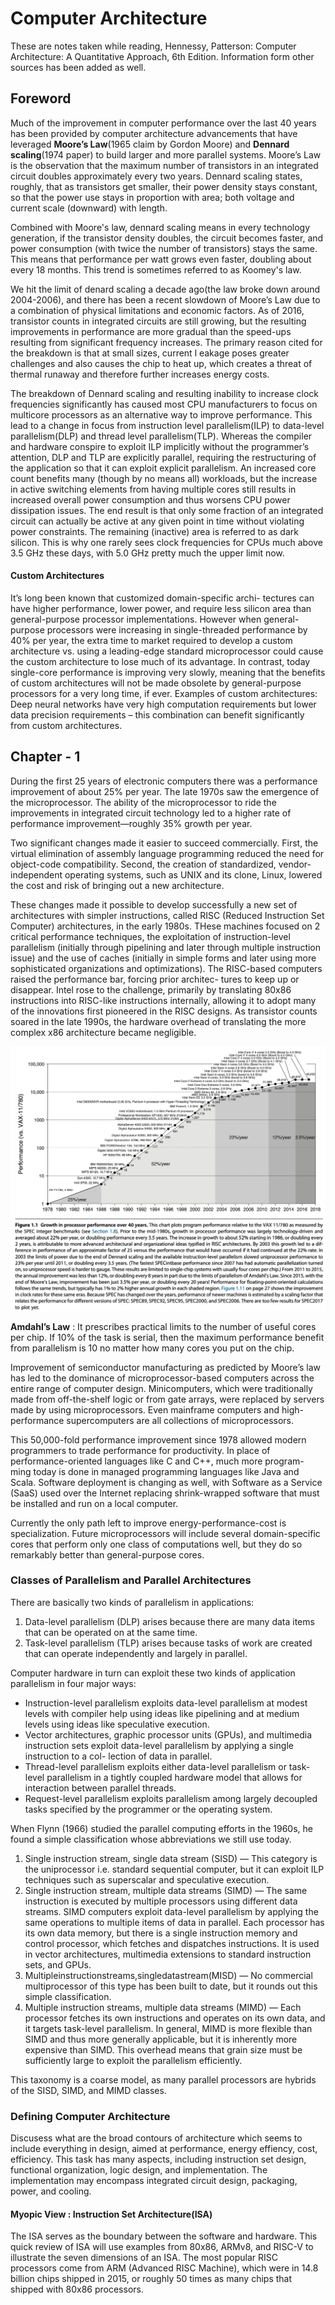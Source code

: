 # Computer Architecture 
These are notes taken while reading, Hennessy, Patterson: Computer Architecture: A Quantitative Approach, 6th Edition. Information form other sources has been added as well.

## Foreword
Much of the improvement in computer performance over the last 40 years has been provided by computer architecture advancements that have leveraged **Moore’s Law**(1965 claim by Gordon Moore) and **Dennard scaling**(1974 paper) to build larger and more parallel systems. Moore’s Law is the observation that the maximum number of transistors in an integrated circuit doubles approximately every two years. Dennard scaling states, roughly, that as transistors get smaller, their power density stays constant, so that the power use stays in proportion with area; both voltage and current scale (downward) with length.

Combined with Moore's law, dennard scaling means in every technology generation, if the transistor density doubles, the circuit becomes faster, and power 
consumption (with twice the number of transistors) stays the same. This means that performance per watt grows even faster, doubling about every 18 months. 
This trend is sometimes referred to as Koomey's law.

We hit the limit of denard scaling a decade ago(the law broke down around 2004-2006), and there has been a recent slowdown of Moore’s Law due to a combination of 
physical limitations and economic factors. As of 2016, transistor counts in integrated circuits are still growing, but the resulting improvements in performance 
are more gradual than the speed-ups resulting from significant frequency increases. The primary reason cited for the breakdown is that at small sizes, current l
eakage poses greater challenges and also causes the chip to heat up, which creates a threat of thermal runaway and therefore further increases energy costs.

The breakdown of Dennard scaling and resulting inability to increase clock frequencies significantly has caused most CPU manufacturers to focus on multicore 
processors as an alternative way to improve performance. This lead to a change in focus from instruction level parallelism(ILP) to data-level parallelism(DLP) and 
thread level parallelism(TLP).  Whereas the compiler and hardware conspire to exploit ILP implicitly without the programmer’s attention, DLP and TLP are explicitly parallel, requiring the restructuring of the application so that it can exploit explicit parallelism. An increased core count benefits many (though by no means all) workloads, but the increase in active switching elements from having multiple cores still results in increased overall power consumption and thus worsens CPU power dissipation issues. The end result is that only some fraction of an integrated circuit can actually be active at any given point in time without violating power constraints. The remaining (inactive) area is referred to as dark silicon.  This is why one rarely sees clock frequencies for CPUs much above 3.5 GHz these days, with 5.0 GHz pretty much the upper limit now. 

#### Custom Architectures 
It’s long been known that customized domain-specific archi- tectures can have higher performance, lower power, and require less silicon area than general-purpose
processor implementations. However when general-purpose processors were increasing in single-threaded performance by 40% per year, the extra time to market 
required to develop a custom architecture vs. using a leading-edge standard microprocessor could cause the custom architecture to lose much of its advantage. 
In contrast, today single-core performance is improving very slowly, meaning that the benefits of custom architectures will not be made obsolete by general-purpose
processors for a very long time, if ever. Examples of custom architectures: Deep neural networks have very high computation requirements but lower data precision
requirements – this combination can benefit significantly from custom architectures. 

## Chapter - 1

During the first 25 years of electronic computers there was a performance improvement of about 25% per year. The late 1970s saw the emergence of the microprocessor. The ability of the microprocessor to ride the improvements in integrated circuit technology led to a higher rate of performance improvement—roughly 35% growth per year.

Two significant changes made it easier to succeed commercially. First, the virtual elimination of assembly language programming reduced the need for object-code compatibility. Second, the creation of standardized, vendor-independent operating systems, such as UNIX and its clone, Linux, lowered the cost and risk of bringing out a new architecture.

These changes made it possible to develop successfully a new set of architectures with simpler instructions, called RISC (Reduced Instruction Set Computer) architectures, in the early 1980s. THese machines focused on 2 critical performance techniques, the exploitation of instruction-level parallelism (initially through pipelining and later through multiple instruction issue) and the use of caches (initially in simple forms and later using more sophisticated organizations and optimizations). The RISC-based computers raised the performance bar, forcing prior architec- tures to keep up or disappear. Intel rose to the challenge, primarily by translating 80x86 instructions into RISC-like instructions internally, allowing it to adopt many of the innovations first pioneered in the RISC designs. As transistor counts soared in the late 1990s, the hardware overhead of translating the more complex x86 architecture became negligible. 

![](./computing-performance.jpeg)

**Amdahl’s Law** : It prescribes practical limits to the number of useful cores per chip. If 10% of the task is serial, then the maximum performance benefit from parallelism is 10 no matter how many cores you put on the chip.

Improvement of semiconductor manufacturing as predicted by Moore’s law has led to the dominance of microprocessor-based computers across the entire range of computer design. Minicomputers, which were traditionally made from off-the-shelf logic or from gate arrays, were replaced by servers made by using microprocessors. Even mainframe computers and high-performance supercomputers are all collections of microprocessors.

This 50,000-fold performance improvement since 1978 allowed modern programmers to trade performance for productivity. In place of performance-oriented languages like C and C++, much more program- ming today is done in managed programming languages like Java and Scala. Software deployment is changing as well, with Software as a Service (SaaS) used over the Internet replacing shrink-wrapped software that must be installed and run on a local computer. 

Currently the only path left to improve energy-performance-cost is specialization. Future microprocessors will include several domain-specific cores that perform only one class of computations well, but they do so remarkably better than general-purpose cores. 

### Classes of Parallelism and Parallel Architectures
There are basically two kinds of parallelism in applications:
1. Data-level parallelism (DLP) arises because there are many data items that can be operated on at the same time.
2. Task-level parallelism (TLP) arises because tasks of work are created that can operate independently and largely in parallel.

Computer hardware in turn can exploit these two kinds of application parallelism in four major ways:
- Instruction-level parallelism exploits data-level parallelism at modest levels with compiler help using ideas like pipelining and at medium levels using ideas like speculative execution.
- Vector architectures, graphic processor units (GPUs), and multimedia instruction sets exploit data-level parallelism by applying a single instruction to a col- lection of data in parallel.
- Thread-level parallelism exploits either data-level parallelism or task-level parallelism in a tightly coupled hardware model that allows for interaction between parallel threads.
- Request-level parallelism exploits parallelism among largely decoupled tasks specified by the programmer or the operating system.

When Flynn (1966) studied the parallel computing efforts in the 1960s, he found a simple classification whose abbreviations we still use today.
1. Single instruction stream, single data stream (SISD) — This category is the uniprocessor i.e. standard sequential computer, but it can exploit ILP techniques such as superscalar and speculative execution.
2. Single instruction stream, multiple data streams (SIMD) — The same instruction is executed by multiple processors using different data streams. SIMD computers exploit data-level parallelism by applying the same operations to multiple items of data in parallel. Each processor has its own data memory, but there is a single instruction memory and control processor, which fetches and dispatches instructions. It is used in vector architectures, multimedia extensions to standard instruction sets, and GPUs.
3. Multipleinstructionstreams,singledatastream(MISD) — No commercial multiprocessor of this type has been built to date, but it rounds out this simple classification.
4. Multiple instruction streams, multiple data streams (MIMD) — Each processor fetches its own instructions and operates on its own data, and it targets task-level parallelism. In general, MIMD is more flexible than SIMD and thus more generally applicable, but it is inherently more expensive than SIMD. This overhead means that grain size must be sufficiently large to exploit the parallelism efficiently.

This taxonomy is a coarse model, as many parallel processors are hybrids of the SISD, SIMD, and MIMD classes. 

### Defining Computer Architecture

Discusess what are the broad contours of architecture which seems to include everything in design, aimed at performance, energy effiency, cost, efficiency.  This task has many aspects, including instruction set design, functional organization, logic design, and implementation. The implementation may encompass integrated circuit design, packaging, power, and cooling. 

#### Myopic View : Instruction Set Architecture(ISA)
The ISA serves as the boundary between the software and hardware. 
This quick review of ISA will use examples from 80x86, ARMv8, and RISC-V to illustrate the seven dimensions of an ISA. The most popular RISC processors come from ARM (Advanced RISC Machine), which were in 14.8 billion chips shipped in 2015, or roughly 50 times as many chips that shipped with 80x86 processors. 












